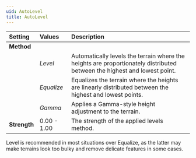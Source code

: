 ```yaml
---
uid: AutoLevel
title: AutoLevel
---
```


| Setting      | Values      | Description                                                                                                              |
| :----------- | :---------- | :----------------------------------------------------------------------------------------------------------------------- |
| **Method**   |
|              | *Level*     | Automatically levels the terrain where the heights are proportionately distributed between the highest and lowest point. |
|              | *Equalize*  | Equalizes the terrain where the heights are linearly distributed between the highest and lowest points.                  |
|              | *Gamma*     | Applies a Gamma-style height adjustment to the terrain.                                                                  |
| **Strength** | 0.00 - 1.00 | The strength of the applied levels method.                                                                               |



Level is recommended in most situations over Equalize, as the latter may make terrains look too bulky and remove delicate features in some cases.
